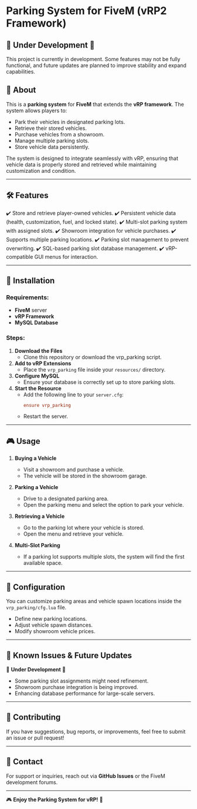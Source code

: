 # Parking System for FiveM (vRP2 Framework)

## 🚧 Under Development 🚧

This project is currently in development. Some features may not be fully functional, and future updates are planned to improve stability and expand capabilities.

## 📌 About

This is a **parking system** for **FiveM** that extends the **vRP framework**. The system allows players to:

- Park their vehicles in designated parking lots.
- Retrieve their stored vehicles.
- Purchase vehicles from a showroom.
- Manage multiple parking slots.
- Store vehicle data persistently.

The system is designed to integrate seamlessly with vRP, ensuring that vehicle data is properly stored and retrieved while maintaining customization and condition.

---

## 🛠 Features

✔️ Store and retrieve player-owned vehicles. ✔️ Persistent vehicle data (health, customization, fuel, and locked state). ✔️ Multi-slot parking system with assigned slots. ✔️ Showroom integration for vehicle purchases. ✔️ Supports multiple parking locations. ✔️ Parking slot management to prevent overwriting. ✔️ SQL-based parking slot database management. ✔️ vRP-compatible GUI menus for interaction.

---

## 📜 Installation

### Requirements:

- **FiveM** server
- **vRP Framework**
- **MySQL Database**

### Steps:

1. **Download the Files**
   - Clone this repository or download the vrp_parking script.
2. **Add to vRP Extensions**
   - Place the `vrp_parking` file inside your `resources/` directory.
3. **Configure MySQL**
   - Ensure your database is correctly set up to store parking slots.
4. **Start the Resource**
   - Add the following line to your `server.cfg`:
     ```cfg
     ensure vrp_parking
     ```
   - Restart the server.

---

## 🎮 Usage

1. **Buying a Vehicle**

   - Visit a showroom and purchase a vehicle.
   - The vehicle will be stored in the showroom garage.

2. **Parking a Vehicle**

   - Drive to a designated parking area.
   - Open the parking menu and select the option to park your vehicle.

3. **Retrieving a Vehicle**

   - Go to the parking lot where your vehicle is stored.
   - Open the menu and retrieve your vehicle.

4. **Multi-Slot Parking**

   - If a parking lot supports multiple slots, the system will find the first available space.

---

## 🔧 Configuration

You can customize parking areas and vehicle spawn locations inside the `vrp_parking/cfg.lua` file.

- Define new parking locations.
- Adjust vehicle spawn distances.
- Modify showroom vehicle prices.

---

## 📌 Known Issues & Future Updates

🚧 **Under Development** 🚧

- Some parking slot assignments might need refinement.
- Showroom purchase integration is being improved.
- Enhancing database performance for large-scale servers.

---

## 💬 Contributing

If you have suggestions, bug reports, or improvements, feel free to submit an issue or pull request!

---

## 📢 Contact

For support or inquiries, reach out via **GitHub Issues** or the FiveM development forums.

---

🎮 **Enjoy the Parking System for vRP!** 🚗

